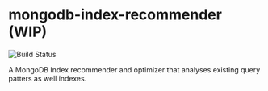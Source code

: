 # mongodb-index-recommender (WIP)

![Build Status](https://travis-ci.org/learn-mongodb-the-hardway/mongodb-index-recommender.svg?branch=master)

A MongoDB Index recommender and optimizer that analyses existing query patters as well indexes.

